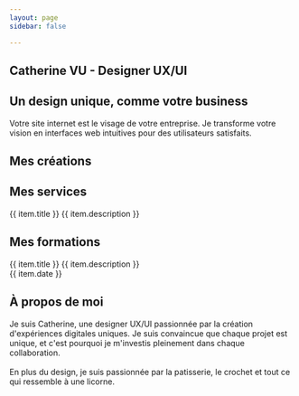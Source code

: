 ```yaml
---
layout: page
sidebar: false

---
```


<div class="px-6 md:px-12 mb-64">
  <section
    id="hero"
    aria-labelledby="hero-heading"
    class="h-[calc(100vh-64px)] relative flex flex-col justify-center"
  >
    <div class="max-w-screen-2xl mx-auto w-full px-4 sm:px-6 lg:px-8">
      <div class="flex flex-col md:flex-row gap-12 md:gap-20 items-center justify-center">
        <div class="flex-1 flex justify-center items-center text-center md:text-left">
          <div class="max-w-xl">
            <h1 id="hero-heading" class="text-4xl font-bold mb-4 text-secondary">Catherine VU - Designer UX/UI</h1>
            <h2 class="text-4xl font-bold mb-4">Un design unique, comme votre business</h2>
            <p class="text-lg text-gray-600 mb-8 font-medium">Votre site internet est le visage de votre entreprise. Je transforme votre vision en interfaces web intuitives pour des utilisateurs satisfaits.</p>
            <div class="flex flex-row gap-4 lg:gap-5 justify-center md:justify-start">
              <VPButton theme="brand" text="Explorer mes créations" href="#mes-realisations"/>
              <VPButton theme="alt" text="Me contacter" href="https://www.linkedin.com/in/catherinevu436-78/"/>
            </div>
          </div>
        </div>
        <div class="flex-1 flex justify-center items-center relative mt-10 md:mt-0">
          <VPImage image="/ui_ux_designer.png" alt="UI UX Designer" class="z-10 w-80 h-80 md:w-96 md:h-96 object-contain"/>
          <VPImage image="/hero_image_background.png" alt="background_shape" class="-z-10 w-80 h-80 md:w-96 md:h-96 absolute object-contain"/>
        </div>
      </div>
    </div>
    <div class="absolute bottom-8 left-1/2 -translate-x-1/2">
       <a href="#mes-realisations">
        <VPImage image="/down_arrow.png" class="hidden md:flex w-16 h-16 hover:opacity-80 transition-opacity"/>
      </a>
    </div>
  </section>
  <section
    id="mes-realisations"
    aria-labelledby="realisations-heading"
    class="py-8"
  >
    <div class="w-full h-screen mx-auto px-4 sm:px-6 lg:px-8 flex flex-col items-center">
      <h2 id="realisations-heading" class="text-3xl text-center font-bold md:mb-24 lg:mb-36">Mes créations</h2>
      <Carousel
        class="w-full"
        :opts="{ loop: true }"
        :plugins="[Autoplay({ delay: 4000, stopOnInteraction: false })]"
        @init-api="setApi"
      >
        <CarouselContent >
          <CarouselItem
            v-for="(item, index) in carousel_items"
            :key="index"
            class="pl-4 md:basis-1/2 lg:basis-3/5"
          >
              <Card class="overflow-hidden">
                <CardContent class="flex items-center justify-center p-0">
                  <AspectRatio :ratio="16 / 9">
                    <a :href="item.href" target="_blank" rel="noopener noreferrer" class="block hover:opacity-90 transition-opacity">
                      <VPImage :image="item.img" alt="Project image" class="object-cover w-full h-full"/>
                    </a>
                  </AspectRatio>
                </CardContent>
                </Card>
          </CarouselItem>
        </CarouselContent>
        </Carousel>
    </div>
  </section>
  <section
    id="services"
    aria-labelledby="services-heading"
    class="bg-gray-50 md:h-[50vh]"
  >
    <div class="max-w-screen-2xl mx-auto px-4 sm:px-6 lg:px-8 flex flex-col items-center justify-center">
      <h2 id="services-heading" class="text-3xl text-center font-bold mb-12">Mes services</h2>
      <div class="grid grid-cols-1 md:grid-cols-2 lg:grid-cols-3 gap-8 md:gap-10">
        <Card v-for="(item, index) in card_items" :key="index" class="flex flex-col">
          <CardHeader>
            <VPImage :image="item.img" alt="" class="w-full h-48 object-cover mb-4 rounded-t-lg"/>
            <CardTitle class="text-xl">{{ item.title }}</CardTitle>
            <CardDescription>{{ item.description }}</CardDescription>
          </CardHeader>
          </Card>
      </div>
      <div class="mt-12">
        <VPButton theme="brand" text="Discutons de votre projet" href="https://www.linkedin.com/in/catherinevu436-78/"/>
      </div>
    </div>
  </section>
  <section
    id="formations"
    aria-labelledby="formations-heading"
    class="md:h-[50vh] pt-16 md:pt-24"
  >
    <div class="max-w-screen-2xl mx-auto px-4 sm:px-6 lg:px-8 flex flex-col items-center justify-center">
      <h2 id="formations-heading" class="text-3xl text-center font-bold mb-12">Mes formations</h2>
      <div class="grid grid-cols-1 md:grid-cols-2 lg:grid-cols-3 gap-8 md:gap-10">
         <Card v-for="(item, index) in formations" :key="index" class="w-full flex flex-col">
          <CardHeader class="flex-grow">
            <CardTitle class="text-xl">{{ item.title }}</CardTitle>
            <CardDescription>{{ item.description }}</CardDescription>
          </CardHeader>
          <CardContent> <div class="flex flex-row items-center pt-4 border-t border-gray-200 mt-4"> <VPImage :image="item.image" alt="Formation image" class="max-w-12 max-h-12 object-cover"/> <span class="ml-4 text-sm text-gray-600">{{ item.date }}</span> </div>
          </CardContent>
        </Card>
      </div>
    </div>
  </section>
  <section
    id="a-propos"
    aria-labelledby="about-heading"
    class="flex justify-center items-center md:h-[50vh] pt-16 md:pt-32"
  >
    <div class="mx-auto max-w-[50vw] px-4 sm:px-6 lg:px-8 flex flex-col items-center justify-center">
      <Card class="overflow-hidden">
        <div class="flex flex-col md:flex-row items-center">
          <div class="flex flex-col px-5">
            <CardHeader>
              <h2 id="about-heading" class="text-3xl text-center font-bold">À propos de moi</h2>
            </CardHeader>
            <CardContent class="p-4">
              <CardDescription class="text-lg"> Je suis Catherine, une designer UX/UI passionnée par la création d'expériences digitales uniques. Je suis convaincue que chaque projet est unique, et c'est pourquoi je m'investis pleinement dans chaque collaboration.<br><br>
              En plus du design, je suis passionnée par la patisserie, le crochet et tout ce qui ressemble à une licorne.
              </CardDescription>
              <div class="flex items-center justify-center my-6">
                <VPButton theme="brand" text="Me contacter" href="https://www.linkedin.com/in/catherinevu436-78/"/>
              </div>
            </CardContent>
          </div>
          <div class="w-full md:w-1/3 lg:w-1/2 flex-shrink-0">
            <AspectRatio :ratio="1/1" class="bg-gray-100">
              <VPImage image="/photo_identite.jpeg" alt="Portrait de Catherine Vu" class="object-cover w-full h-full"/>
            </AspectRatio>
          </div>
        </div>
      </Card>
    </div>
  </section>
</div>



<script setup lang="ts">
import { Card, CardContent, CardHeader, CardTitle, CardDescription } from '@/components/ui/card'
import { AspectRatio } from '@/components/ui/aspect-ratio'
import { ref, watch } from 'vue'
import { VPButton, VPImage } from 'vitepress/theme'
import { Carousel, CarouselContent, CarouselItem, type CarouselApi, type EmblaCarouselType, type EmblaEventType } from '@/components/ui/carousel'
import Autoplay from 'embla-carousel-autoplay'
import { watchOnce } from '@vueuse/core'

const api = ref<CarouselApi>()
let cleanupTween: (() => void) | null = null; // Store cleanup function

function setApi(val: CarouselApi) {
  api.value = val
}

// --- Embla Scale Tween Logic ---
const TWEEN_FACTOR_BASE = 0.52 // Adjust this to control scale difference (lower = less difference)
let tweenFactor = 0
let tweenNodes: HTMLElement[] = []

const numberWithinRange = (number: number, min: number, max: number): number =>
  Math.min(Math.max(number, min), max)

const setupTweenScale = (emblaApi: EmblaCarouselType): { cleanup: () => void } => {
  tweenNodes = emblaApi.slideNodes() // Get slide nodes

  const setTweenFactor = (): void => {
      // Base tween factor multiplied by the number of snaps
      tweenFactor = TWEEN_FACTOR_BASE * emblaApi.scrollSnapList().length
  }

  const tweenScale = (
    eventName?: EmblaEventType
  ): void => {
    const engine = emblaApi.internalEngine()
    const scrollProgress = emblaApi.scrollProgress()
    const slidesInView = emblaApi.slidesInView()
    const isScrollEvent = eventName === 'scroll'

    emblaApi.scrollSnapList().forEach((scrollSnap, snapIndex) => {
      let diffToTarget = scrollSnap - scrollProgress
      const slidesInSnap = engine.slideRegistry[snapIndex]

      slidesInSnap.forEach((slideIndex) => {
        if (isScrollEvent && !slidesInView.includes(slideIndex)) return

        if (engine.options.loop) {
          engine.slideLooper.loopPoints.forEach((loopItem) => {
            const target = loopItem.target()

            if (slideIndex === loopItem.index && target !== 0) {
              const sign = Math.sign(target)

              if (sign === -1) {
                diffToTarget = scrollSnap - (1 + scrollProgress)
              }
              if (sign === 1) {
                diffToTarget = scrollSnap + (1 - scrollProgress)
              }
            }
          })
        }

        const tweenValue = 1 - Math.abs(diffToTarget * tweenFactor)
        const scale = numberWithinRange(tweenValue, 0, 1).toString()
        const tweenNode = tweenNodes[slideIndex]
        // tweenNode.style.flexBasis = `scale(${scale})`
      })
    })
  }

  // Initial setup
  setTweenFactor()
  tweenScale()

  // Add listeners
  emblaApi
    .on('reInit', setTweenFactor)
    .on('reInit', tweenScale)
    .on('scroll', tweenScale)
    .on('slideFocus', tweenScale) // Use slideFocus for better active state handling

  // Return cleanup function
  return {
      cleanup: (): void => {
          tweenNodes.forEach((slide) => slide.removeAttribute('style')) // Remove styles on cleanup
          // Important: Remove listeners to prevent memory leaks
          emblaApi
            .off('reInit', setTweenFactor)
            .off('reInit', tweenScale)
            .off('scroll', tweenScale)
            .off('slideFocus', tweenScale)
      }
  }
}

// Watch for API initialization
watchOnce(api, (emblaApi) => {
  if (!emblaApi) return;
  const { cleanup } = setupTweenScale(emblaApi);
  cleanupTween = cleanup; // Store cleanup function
});

// Ensure cleanup happens when the component unmounts or api changes
watch(api, (newApi, oldApi, onInvalidate) => {
    // if (cleanupTween) {
    //     cleanupTween(); // Clean up previous instance listeners/styles
    //     cleanupTween = null;
    // }
    if (newApi) {
        const { cleanup } = setupTweenScale(newApi);
        cleanupTween = cleanup; // Store new cleanup function
    }
    // Vue's watch cleanup registration
    onInvalidate(() => {
        if (cleanupTween) {
            cleanupTween();
        }
    });
});

// --- Carousel Items Data ---
const carousel_items = [
  {
    img: "/Accueil_sizodor.png",
    href: "/portfolio/sizodor",
  },
  {
    img: "/Accueil_the.png",
    href: "/portfolio/the-du-monde",

  },
  {
    img: "/mockup_mariee_sauvage.png",
    href: "/portfolio/mariee_sauvage",
    backgroundColor: "bg-[#C5DADE]",
    
  },
  {
    img: "/instagram_mockup.png",
    href: "/portfolio/cathcookiz",
    backgroundColor: "bg-[#D29ABF]",
  }
]

const card_items = [
  // https://uxcam.com/blog/ux-statistics/
  {
    title: "UX Design",
    description: "Une UX optimisée booste les conversions jusqu’à 400%. Atteignez le plein potentiel de votre site avec une expérience utilisateur fluide et intuitive.",
    img: "/ux_design.png",
  },
  {
    title: "UI Design",
    description: "75% des utilisateurs jugent la crédibilité d’un site web sur son design. Je rend votre business plus crédible à l'aide d’un design moderne et optimisé.",
    img: "/ui_design.png",
  },
  // https://www.figma.com/blog/measuring-the-value-of-design-systems/
  {
    title: "Design system",
    description: "Réduisez votre temps de développement de 34% avec un design system efficace et adapté à votre projet.",
    img: "/design_system.png",
  }
]

const formations = [
  {
    date: "Janvier 2025 - aujourd'hui",
    title: "Certification Google designer ux",
    description: "Fondamentaux du design ux",
    image: "/google.png",
  },
  {
    date: "Janvier - Décembre 2022",
    title: "Titre professionnel Concepteur Designer UI",
    description: "Fondamentaux du design graphique, typographie, identité visuelle et introduction au design d'interface.",
    image: "/online_forma_pro.png",
  },
  {
    date: "Septembre 2019 - Juillet 2021",
    title: "BTS SNIR",
    description: "application et apprentissage de l'informatique",
    image: "/logo-dhuoda.png",
  }
]
</script>
